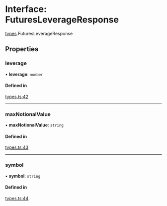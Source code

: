 # Interface: FuturesLeverageResponse

[types](../modules/types.md).FuturesLeverageResponse

## Properties

### leverage

• **leverage**: `number`

#### Defined in

[types.ts:42](https://github.com/Altamoon/altamoon/blob/f3d1f5e/app/api/types.ts#L42)

___

### maxNotionalValue

• **maxNotionalValue**: `string`

#### Defined in

[types.ts:43](https://github.com/Altamoon/altamoon/blob/f3d1f5e/app/api/types.ts#L43)

___

### symbol

• **symbol**: `string`

#### Defined in

[types.ts:44](https://github.com/Altamoon/altamoon/blob/f3d1f5e/app/api/types.ts#L44)
